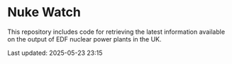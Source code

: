 # Nuke Watch

This repository includes code for retrieving the latest information available on the output of EDF nuclear power plants in the UK.

Last updated: 2025-05-23 23:15